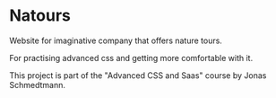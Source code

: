 # Natours

Website for imaginative company that offers nature tours.  

For practising advanced css and getting more comfortable with it.  

This project is part of the "Advanced CSS and Saas" course by Jonas Schmedtmann.
